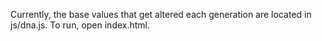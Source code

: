Currently, the base values that get altered each generation are located in js/dna.js. To run, open index.html.